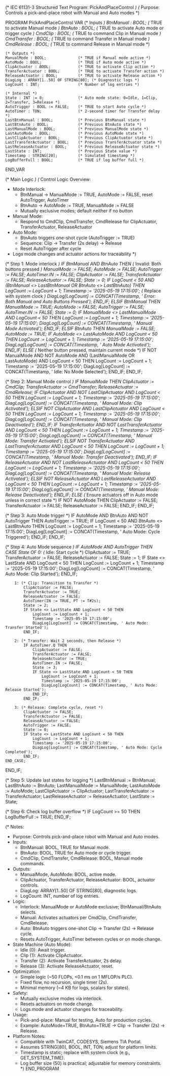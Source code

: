 (* IEC 61131-3 Structured Text Program: PickAndPlaceControl *)
(* Purpose: Controls a pick-and-place robot with Manual and Auto modes *)

PROGRAM PickAndPlaceControl
VAR
    (* Inputs *)
    BtnManual : BOOL;               (* TRUE to activate Manual mode *)
    BtnAuto : BOOL;                 (* TRUE to activate Auto mode or trigger cycle *)
    CmdClip : BOOL;                 (* TRUE to command Clip in Manual mode *)
    CmdTransfer : BOOL;             (* TRUE to command Transfer in Manual mode *)
    CmdRelease : BOOL;              (* TRUE to command Release in Manual mode *)

    (* Outputs *)
    ManualMode : BOOL;              (* TRUE if Manual mode active *)
    AutoMode : BOOL;                (* TRUE if Auto mode active *)
    ClipActuator : BOOL;            (* TRUE to activate Clip action *)
    TransferActuator : BOOL;        (* TRUE to activate Transfer action *)
    ReleaseActuator : BOOL;         (* TRUE to activate Release action *)
    DiagLog : ARRAY[1..50] OF STRING[80]; (* Diagnostic logs *)
    LogCount : INT;                 (* Number of log entries *)

    (* Internal *)
    State : INT := 0;               (* Auto mode state: 0=Idle, 1=Clip, 2=Transfer, 3=Release *)
    AutoTrigger : BOOL := FALSE;    (* TRUE to start Auto cycle *)
    AutoTimer : TON;                (* 2-second timer for Transfer delay *)
    LastBtnManual : BOOL;           (* Previous BtnManual state *)
    LastBtnAuto : BOOL;             (* Previous BtnAuto state *)
    LastManualMode : BOOL;          (* Previous ManualMode state *)
    LastAutoMode : BOOL;            (* Previous AutoMode state *)
    LastClipActuator : BOOL;        (* Previous ClipActuator state *)
    LastTransferActuator : BOOL;    (* Previous TransferActuator state *)
    LastReleaseActuator : BOOL;     (* Previous ReleaseActuator state *)
    LastState : INT;                (* Previous State value *)
    Timestamp : STRING[20];         (* Simulated timestamp *)
    LogBufferFull : BOOL;           (* TRUE if log buffer full *)
END_VAR

(* Main Logic *)
(* Control Logic Overview:
   - Mode Interlock:
     - BtnManual → ManualMode := TRUE, AutoMode := FALSE, reset AutoTrigger, AutoTimer
     - BtnAuto → AutoMode := TRUE, ManualMode := FALSE
     - Mutually exclusive modes; default neither if no button
   - Manual Mode:
     - Respond to CmdClip, CmdTransfer, CmdRelease for ClipActuator, TransferActuator, ReleaseActuator
   - Auto Mode:
     - BtnAuto triggers one-shot cycle (AutoTrigger := TRUE)
     - Sequence: Clip → Transfer (2s delay) → Release
     - Reset AutoTrigger after cycle
   - Logs mode changes and actuator actions for traceability
*)

(* Step 1: Mode interlock *)
IF BtnManual AND BtnAuto THEN
    (* Invalid: Both buttons pressed *)
    ManualMode := FALSE;
    AutoMode := FALSE;
    AutoTrigger := FALSE;
    AutoTimer.IN := FALSE;
    ClipActuator := FALSE;
    TransferActuator := FALSE;
    ReleaseActuator := FALSE;
    State := 0;
    IF LogCount < 50 AND (BtnManual <> LastBtnManual OR BtnAuto <> LastBtnAuto) THEN
        LogCount := LogCount + 1;
        Timestamp := '2025-05-19 17:15:00'; (* Replace with system clock *)
        DiagLog[LogCount] := CONCAT(Timestamp, ' Error: Both Manual and Auto Buttons Pressed');
    END_IF;
ELSIF BtnManual THEN
    ManualMode := TRUE;
    AutoMode := FALSE;
    AutoTrigger := FALSE;
    AutoTimer.IN := FALSE;
    State := 0;
    IF ManualMode <> LastManualMode AND LogCount < 50 THEN
        LogCount := LogCount + 1;
        Timestamp := '2025-05-19 17:15:00';
        DiagLog[LogCount] := CONCAT(Timestamp, ' Manual Mode Activated');
    END_IF;
ELSIF BtnAuto THEN
    ManualMode := FALSE;
    AutoMode := TRUE;
    IF AutoMode <> LastAutoMode AND LogCount < 50 THEN
        LogCount := LogCount + 1;
        Timestamp := '2025-05-19 17:15:00';
        DiagLog[LogCount] := CONCAT(Timestamp, ' Auto Mode Activated');
    END_IF;
ELSE
    (* Neither button pressed, maintain current mode *)
    IF NOT ManualMode AND NOT AutoMode AND (LastManualMode OR LastAutoMode) AND LogCount < 50 THEN
        LogCount := LogCount + 1;
        Timestamp := '2025-05-19 17:15:00';
        DiagLog[LogCount] := CONCAT(Timestamp, ' Idle: No Mode Selected');
    END_IF;
END_IF;

(* Step 2: Manual Mode control *)
IF ManualMode THEN
    ClipActuator := CmdClip;
    TransferActuator := CmdTransfer;
    ReleaseActuator := CmdRelease;
    IF ClipActuator AND NOT LastClipActuator AND LogCount < 50 THEN
        LogCount := LogCount + 1;
        Timestamp := '2025-05-19 17:15:00';
        DiagLog[LogCount] := CONCAT(Timestamp, ' Manual Mode: Clip Activated');
    ELSIF NOT ClipActuator AND LastClipActuator AND LogCount < 50 THEN
        LogCount := LogCount + 1;
        Timestamp := '2025-05-19 17:15:00';
        DiagLog[LogCount] := CONCAT(Timestamp, ' Manual Mode: Clip Deactivated');
    END_IF;
    IF TransferActuator AND NOT LastTransferActuator AND LogCount < 50 THEN
        LogCount := LogCount + 1;
        Timestamp := '2025-05-19 17:15:00';
        DiagLog[LogCount] := CONCAT(Timestamp, ' Manual Mode: Transfer Activated');
    ELSIF NOT TransferActuator AND LastTransferActuator AND LogCount < 50 THEN
        LogCount := LogCount + 1;
        Timestamp := '2025-05-19 17:15:00';
        DiagLog[LogCount] := CONCAT(Timestamp, ' Manual Mode: Transfer Deactivated');
    END_IF;
    IF ReleaseActuator AND NOT LastReleaseActuator AND LogCount < 50 THEN
        LogCount := LogCount + 1;
        Timestamp := '2025-05-19 17:15:00';
        DiagLog[LogCount] := CONCAT(Timestamp, ' Manual Mode: Release Activated');
    ELSIF NOT ReleaseActuator AND LastReleaseActuator AND LogCount < 50 THEN
        LogCount := LogCount + 1;
        Timestamp := '2025-05-19 17:15:00';
        DiagLog[LogCount] := CONCAT(Timestamp, ' Manual Mode: Release Deactivated');
    END_IF;
ELSE
    (* Ensure actuators off in Auto mode unless in correct state *)
    IF NOT AutoMode THEN
        ClipActuator := FALSE;
        TransferActuator := FALSE;
        ReleaseActuator := FALSE;
    END_IF;
END_IF;

(* Step 3: Auto Mode trigger *)
IF AutoMode AND BtnAuto AND NOT AutoTrigger THEN
    AutoTrigger := TRUE;
    IF LogCount < 50 AND BtnAuto <> LastBtnAuto THEN
        LogCount := LogCount + 1;
        Timestamp := '2025-05-19 17:15:00';
        DiagLog[LogCount] := CONCAT(Timestamp, ' Auto Mode: Cycle Triggered');
    END_IF;
END_IF;

(* Step 4: Auto Mode sequence *)
IF AutoMode AND AutoTrigger THEN
    CASE State OF
        0: (* Idle: Start cycle *)
            ClipActuator := TRUE;
            TransferActuator := FALSE;
            ReleaseActuator := FALSE;
            State := 1;
            IF State <> LastState AND LogCount < 50 THEN
                LogCount := LogCount + 1;
                Timestamp := '2025-05-19 17:15:00';
                DiagLog[LogCount] := CONCAT(Timestamp, ' Auto Mode: Clip Started');
            END_IF;

        1: (* Clip: Transition to Transfer *)
            ClipActuator := FALSE;
            TransferActuator := TRUE;
            ReleaseActuator := FALSE;
            AutoTimer(IN := TRUE, PT := T#2s);
            State := 2;
            IF State <> LastState AND LogCount < 50 THEN
                LogCount := LogCount + 1;
                Timestamp := '2025-05-19 17:15:00';
                DiagLog[LogCount] := CONCAT(Timestamp, ' Auto Mode: Transfer Started');
            END_IF;

        2: (* Transfer: Wait 2 seconds, then Release *)
            IF AutoTimer.Q THEN
                ClipActuator := FALSE;
                TransferActuator := FALSE;
                ReleaseActuator := TRUE;
                AutoTimer.IN := FALSE;
                State := 3;
                IF State <> LastState AND LogCount < 50 THEN
                    LogCount := LogCount + 1;
                    Timestamp := '2025-05-19 17:15:00';
                    DiagLog[LogCount] := CONCAT(Timestamp, ' Auto Mode: Release Started');
                END_IF;
            END_IF;

        3: (* Release: Complete cycle, reset *)
            ClipActuator := FALSE;
            TransferActuator := FALSE;
            ReleaseActuator := FALSE;
            AutoTrigger := FALSE;
            State := 0;
            IF State <> LastState AND LogCount < 50 THEN
                LogCount := LogCount + 1;
                Timestamp := '2025-05-19 17:15:00';
                DiagLog[LogCount] := CONCAT(Timestamp, ' Auto Mode: Cycle Completed');
            END_IF;
    END_CASE;
END_IF;

(* Step 5: Update last states for logging *)
LastBtnManual := BtnManual;
LastBtnAuto := BtnAuto;
LastManualMode := ManualMode;
LastAutoMode := AutoMode;
LastClipActuator := ClipActuator;
LastTransferActuator := TransferActuator;
LastReleaseActuator := ReleaseActuator;
LastState := State;

(* Step 6: Check log buffer overflow *)
IF LogCount >= 50 THEN
    LogBufferFull := TRUE;
END_IF;

(* Notes:
   - Purpose: Controls pick-and-place robot with Manual and Auto modes.
   - Inputs:
     - BtnManual: BOOL, TRUE for Manual mode.
     - BtnAuto: BOOL, TRUE for Auto mode or cycle trigger.
     - CmdClip, CmdTransfer, CmdRelease: BOOL, Manual mode commands.
   - Outputs:
     - ManualMode, AutoMode: BOOL, active mode.
     - ClipActuator, TransferActuator, ReleaseActuator: BOOL, actuator controls.
     - DiagLog: ARRAY[1..50] OF STRING[80], diagnostic logs.
     - LogCount: INT, number of log entries.
   - Logic:
     - Interlock: ManualMode or AutoMode exclusive; BtnManual/BtnAuto selects.
     - Manual: Activates actuators per CmdClip, CmdTransfer, CmdRelease.
     - Auto: BtnAuto triggers one-shot Clip → Transfer (2s) → Release cycle.
     - Resets AutoTrigger, AutoTimer between cycles or on mode change.
   - State Machine (Auto Mode):
     - Idle (0): Await trigger.
     - Clip (1): Activate ClipActuator.
     - Transfer (2): Activate TransferActuator, 2s delay.
     - Release (3): Activate ReleaseActuator, reset.
   - Optimization:
     - Simple logic (~50 FLOPs, <0.1 ms on 1 MFLOP/s PLC).
     - Fixed flow, no recursion, single timer (2s).
     - Minimal memory (~4 KB for logs, scalars for states).
   - Safety:
     - Mutually exclusive modes via interlock.
     - Resets actuators on mode change.
     - Logs mode and actuator changes for traceability.
   - Usage:
     - Pick-and-place: Manual for testing, Auto for production cycles.
     - Example: AutoMode=TRUE, BtnAuto=TRUE → Clip → Transfer (2s) → Release.
   - Platform Notes:
     - Compatible with TwinCAT, CODESYS, Siemens TIA Portal.
     - Assumes STRING[80], BOOL, INT, TON; adjust for platform limits.
     - Timestamp is static; replace with system clock (e.g., GET_SYSTEM_TIME).
     - Log buffer size (50) is practical; adjustable for memory constraints.
*)
END_PROGRAM
